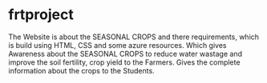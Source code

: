 # frtproject
The Website is about the SEASONAL CROPS and there requirements, which is build using HTML, CSS and some azure resources. Which gives Awareness about the SEASONAL CROPS to reduce water wastage and improve the soil fertility, crop yield to the Farmers. Gives the complete information about the crops to the Students.
